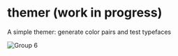 # themer (work in progress)
A simple themer: generate color pairs and test typefaces

![Group 6](https://user-images.githubusercontent.com/76247922/233860519-d9462fc4-4aa8-48e4-b504-3849c3b177d1.png)
